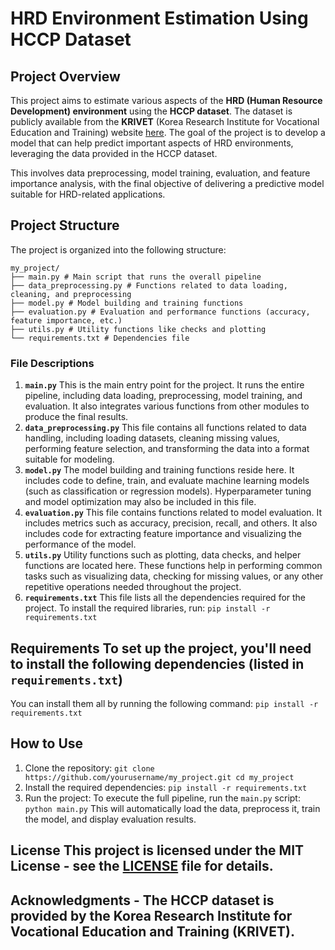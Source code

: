 # HRD Environment Estimation Using HCCP Dataset 

## Project Overview 

This project aims to estimate various aspects of the **HRD (Human Resource Development) environment** using the **HCCP dataset**. The dataset is publicly available from the **KRIVET** (Korea Research Institute for Vocational Education and Training) website [here](https://www.krivet.re.kr/kor/sub.do?menuSn=21). 
The goal of the project is to develop a model that can help predict important aspects of HRD environments, leveraging the data provided in the HCCP dataset. 

This involves data preprocessing, model training, evaluation, and feature importance analysis, with the final objective of delivering a predictive model suitable for HRD-related applications. 

## Project Structure 
The project is organized into the following structure: 
```
my_project/
├── main.py # Main script that runs the overall pipeline
├── data_preprocessing.py # Functions related to data loading, cleaning, and preprocessing
├── model.py # Model building and training functions
├── evaluation.py # Evaluation and performance functions (accuracy, feature importance, etc.)
├── utils.py # Utility functions like checks and plotting
└── requirements.txt # Dependencies file
``` 

### File Descriptions 
1. **`main.py`** This is the main entry point for the project. It runs the entire pipeline, including data loading, preprocessing, model training, and evaluation. It also integrates various functions from other modules to produce the final results. 
2. **`data_preprocessing.py`** This file contains all functions related to data handling, including loading datasets, cleaning missing values, performing feature selection, and transforming the data into a format suitable for modeling. 
3. **`model.py`** The model building and training functions reside here. It includes code to define, train, and evaluate machine learning models (such as classification or regression models). Hyperparameter tuning and model optimization may also be included in this file. 
4. **`evaluation.py`** This file contains functions related to model evaluation. It includes metrics such as accuracy, precision, recall, and others. It also includes code for extracting feature importance and visualizing the performance of the model.
5. **`utils.py`** Utility functions such as plotting, data checks, and helper functions are located here. These functions help in performing common tasks such as visualizing data, checking for missing values, or any other repetitive operations needed throughout the project.
6. **`requirements.txt`** This file lists all the dependencies required for the project. To install the required libraries, run: ``` pip install -r requirements.txt ```

## Requirements To set up the project, you'll need to install the following dependencies (listed in `requirements.txt`)
You can install them all by running the following command: ``` pip install -r requirements.txt ``` 

## How to Use 
1. Clone the repository: ``` git clone https://github.com/yourusername/my_project.git cd my_project ```
2. Install the required dependencies: ``` pip install -r requirements.txt ```
3. Run the project: To execute the full pipeline, run the `main.py` script: ``` python main.py ``` This will automatically load the data, preprocess it, train the model, and display evaluation results.

## License This project is licensed under the MIT License - see the [LICENSE](LICENSE) file for details. 

## Acknowledgments - The HCCP dataset is provided by the **Korea Research Institute for Vocational Education and Training (KRIVET)**. 
